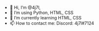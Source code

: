 - 👋 Hi, I’m @4j7l,
- 👀 I’m using Python, HTML, CSS
- 🌱 I’m currently learning HTML, CSS
- 📫 How to contact me: Discord: 4j7l#7124


